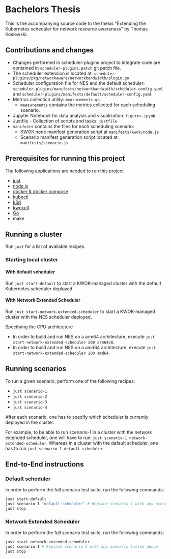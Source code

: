 # Bachelors Thesis

This is the accompanying source code to the thesis "Extending the Kubernetes scheduler for network resource awareness" by Thomas Kosiewski.

## Contributions and changes

- Changes performed in scheduler-plugins project to integrate code are contained in `scheduler-plugins.patch` git patch file.
- The scheduler extension is located at: `scheduler-plugins/pkg/networkaware/networkbandwidth/plugin.go`
- Scheduler configuration file for NES and the default scheduler: `scheduler-plugins/manifests/networkbandwidth/scheduler-config.yaml` and `scheduler-plugins/manifests/default/scheduler-config.yaml`
- Metrics collection utility: `measurements.go`.
  - `measurements` contains the metrics collected for each scheduling scenario.
- Jupyter Notebook for data analysis and visualization: `figures.ipynb`.
- Justfile - Collection of scripts and tasks: `justfile`
- `manifests` contains the files for each scheduling scenario:
  - KWOK node manifest generation script at `manifests/kwok/node.js`
  - Scenario manifest generation script located at: `manifests/scenario.js`

## Prerequisites for running this project

The following applications are needed to run this project

- [just](https://github.com/casey/just)
- [node.js](https://nodejs.org/en)
- [docker & docker compose](https://www.docker.com)
- [kubectl](https://kubernetes.io/docs/tasks/tools/)
- [k3d](https://k3d.io/v5.5.1/)
- [kwokctl](https://kwok.sigs.k8s.io)
- [Go](https://go.dev)
- make

## Running a cluster

Run `just` for a list of available recipes.

### Starting local cluster

#### With default scheduler

Run `just start-default` to start a KWOK-managed cluster with the default Kubernetes scheduler deployed.

#### With Network Extended Scheduler

Run `just start-network-extended-scheduler` to start a KWOK-managed cluster with the NES scheduler deployed.

Specifying the CPU architecture

- In order to build and run NES on a arm64 architecture, execute `just start-network-extended-scheduler 200 arm64v8`.
- In order to build and run NES on a amd64 architecture, execute `just start-network-extended-scheduler 200 amd64`.

## Running scenarios

To run a given scenario, perform one of the following recipes:

- `just scenario-1`
- `just scenario-2`
- `just scenario-3`
- `just scenario-4`

After each scenario, one has to specify which scheduler is currently deployed in the cluster.

For example, to be able to run scenario-1 in a cluster with the network extended scheduler, one will have to run: `just scenario-1 network-extended-scheduler`.
Whereas in a cluster with the default scheduler, one has to run `just scenario-1 default-scheduler`

## End-to-End instructions

### Default scheduler

In order to perform the full scenario test suite, run the following commands:

```bash
just start-default
just scenario-1 "default-scheduler" # Replace scenario-1 with any scenario listed above
just stop
```

### Network Extended Scheduler

In order to perform the full scenario test suite, run the following commands:

```bash
just start-network-extended-scheduler
just scenario-1 # Replace scenario-1 with any scenario listed above
just stop
```
